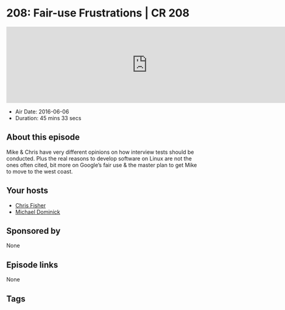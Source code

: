 # 208: Fair-use Frustrations | CR 208

<iframe src="https://player.fireside.fm/v2/MLf2ZzhC+9n1e3A1X?theme=dark" width="740" height="200" frameborder="0" scrolling="no"></iframe>

* Air Date: 2016-06-06
* Duration: 45 mins 33 secs

## About this episode

Mike & Chris have very different opinions on how interview tests should be conducted. Plus the real reasons to develop software on Linux are not the ones often cited, bit more on Google’s fair use & the master plan to get Mike to move to the west coast.

## Your hosts
* [Chris Fisher](https://coder.show/hosts/chrislas)
* [Michael Dominick](https://coder.show/hosts/michael)

## Sponsored by

None



## Episode links

None



## Tags

